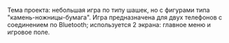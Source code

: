 Тема проекта: небольшая игра по типу шашек, но с фигурами типа "камень-ножницы-бумага". Игра предназначена для двух телефонов с соединением по Bluetooth; используется 2 экрана: главное меню и игровое поле.
